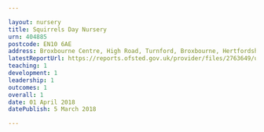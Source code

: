 ```yaml
---

layout: nursery
title: Squirrels Day Nursery
urn: 404885
postcode: EN10 6AE
address: Broxbourne Centre, High Road, Turnford, Broxbourne, Hertfordshire, EN10 6AE
latestReportUrl: https://reports.ofsted.gov.uk/provider/files/2763649/urn/404885.pdf
teaching: 1
development: 1
leadership: 1
outcomes: 1
overall: 1
date: 01 April 2018 
datePublish: 5 March 2018

---
```

